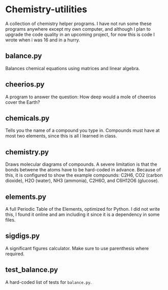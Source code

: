# Chemistry-utilities
A collection of chemistry helper programs. I have not run some these programs anywhere except my own computer, and although I plan to upgrade the code quality in an upcoming project, for now this is code I wrote when i was 16 and in a hurry. 

## balance.py
Balances chemical equations using matrices and linear algebra. 

## cheerios.py
A program to answer the question: How deep would a mole of cheerios cover the Earth?

## chemicals.py
Tells you the name of a compound you type in. Compounds must have at most two elements, since this is all I learned in class. 

## chemistry.py
Draws molecular diagrams of compounds. A severe limitation is that the bonds betwene the atoms have to be hard-coded in advance. Because of this, it is configured to show the example compounds: C2H6, CO2 (carbon dioxide), H2O (water), NH3 (ammonia), C2H6O, and C6H12O6 (glucose).

## elements.py 
A full Periodic Table of the Elements, optimized for Python. I did not write this, I found it online and am including it since it is a dependency in some files. 

## sigdigs.py
A significant figures calculator. Make sure to use parenthesis where required. 

## test_balance.py
A hard-coded list of tests for `balance.py`. 

